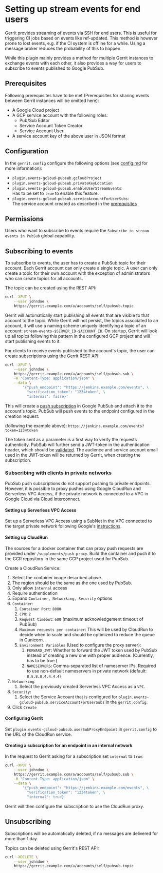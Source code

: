 # Setting up stream events for end users

Gerrit provides streaming of events via SSH for end users. This is useful for
triggering CI jobs based on events like ref-updated. This method is however
prone to lost events, e.g. if the CI system is offline for a while. Using a
message broker reduces the probability of this to happen.

While this plugin mainly provides a method for multiple Gerrit instances to
exchange events with each other, it also provides a way for users to subscribe
to events published to Google PubSub.

## Prerequisites

Following prerequisites have to be met (Prerequisites for sharing events between
Gerrit instances will be omitted here):

- A Google Cloud project
- A GCP service account with the following roles:
  - Pub/Sub Editor
  - Service Account Token Creator
  - Service Account User
- A service account key of the above user in JSON format

## Configuration

In the `gerrit.config` configure the following options
(see [config.md](./config.md#configuration) for more information):

- `plugin.events-gcloud-pubsub.gcloudProject`
- `plugin.events-gcloud-pubsub.privateKeyLocation`
- `plugin.events-gcloud-pubsub.enableUserStreamEvents`: \
    Has to be set to `true` to enable this feature.
- `plugin.events-gcloud-pubsub.serviceAccountForUserSubs`: \
    The service account created as described in the [prerequisites](#prerequisites)

## Permissions

Users who want to subscribe to events require the `Subscribe to stream events in PubSub`
global capability.

## Subscribing to events

To subscribe to events, the user has to create a PubSub topic for their account.
Each Gerrit account can only create a single topic. A user can only create a topic
for their own account with the exception of administrators who can create topics
for all accounts.

The topic can be created using the REST API:

```sh
curl -XPUT \
    --user johndoe \
    https://gerrit.example.com/a/accounts/self/pubsub.topic
```

Gerrit will automatically start publishing all events that are visible to that
account to the topic. While Gerrit will not persist, the topics associated to an
account, it will use a naming scheme uniquely identifying a topic of an account:
`stream-events-$SERVER_ID-$ACCOUNT_ID`. On startup, Gerrit will look up all topics
following this pattern in the configured GCP project and will start publishing
events to it.

For clients to receive events published to the account's topic, the user can
create subscriptions using the Gerrit REST API:

```sh
curl -XPUT \
    --user johndoe \
    https://gerrit.example.com/a/accounts/self/pubsub.sub \
    -H "Content-Type: application/json" \
    --data \
        '{"push_endpoint": "https://jenkins.example.com/events", \
          "verification_token": "1234token", \
          "internal": false}'
```

This will create a [push subscription](https://cloud.google.com/pubsub/docs/push)
in Google PubSub and attach it to the account's topic. PubSub will push events
to the endpoint configured in the creation request:

(following the example above): `https://jenkins.example.com/events?token=1234token`

The token sent as a parameter is a first way to verify the requests authenticity.
PubSub will further send a JWT-token in the authentication header, which should
be [validated](https://cloud.google.com/pubsub/docs/push#validate_tokens). The
audience and service account email used in the JWT-token will be returned by
Gerrit, when creating the subscription.

### Subscribing with clients in private networks

PubSub push subscriptions do not support pushing to private endpoints. However,
it is possible to proxy pushes using Google CloudRun and Serverless VPC Access,
if the private network is connected to a VPC in Google Cloud via Cloud Interconnect.

#### Setting up Serverless VPC Access

Set up a Serverless VPC Access using a SubNet in the VPC connected to the target
private network following Google's
[instructions](https://cloud.google.com/vpc/docs/configure-serverless-vpc-access).

#### Setting up CloudRun

The sources for a docker container that can proxy push requests are provided
under `/supplements/push-proxy`. Build the container and push it to the GCR
repository in the same GCP project used for PubSub.

Create a CloudRun Service:

1) Select the container image described above.
2) The region should be the same as the one used by PubSub.
3) Only allow `Internal` access
4) Require authentication
5) Expand `Container, Networking, Security` options
6) `Container`:
   1) `Container Port`: `8080`
   2) `CPU`: `2`
   3) `Request timeout`: `600` (maximum acknowledgement timeout of PubSub)
   4) `Maximum requests per container`: This will be used by CloudRun to decide
      when to scale and should be optimized to reduce the queue in Gunicorn.
   5) `Environment Variables` (Used to configure the proxy server):
      1) `FORWARD_JWT`: Whether to forward the JWT token used by PubSub instead
         of creating a new one with proper audience. (Currently, has to be true.)
      2) `NAMESERVERS`: Comma-separated list of nameserver IPs. Required to
         use non-default nameservers in private network (default: `8.8.8.8,4.4.4.4`)
7) `Networking`:
   1) Select the previously created Serverless VPC Access as a `VPC`.
8) `Security`:
   1) Select the Service Account that is configured for
      `plugin.events-gcloud-pubsub.serviceAccountForUserSubs` in the `gerrit.config`.
9) Click `Create`

#### Configuring Gerrit

Set `plugin.events-gcloud-pubsub.userSubProxyEndpoint` in `gerrit.config` to the
URL of the CloudRun service.

#### Creating a subscription for an endpoint in an internal network

In the request to Gerrit asking for a subscription set `internal` to `true`:

```sh
curl -XPUT \
    --user johndoe \
    https://gerrit.example.com/a/accounts/self/pubsub.sub \
    -H "Content-Type: application/json" \
    --data \
        '{"push_endpoint": "https://jenkins.example.com/events", \
          "verification_token": "1234token", \
          "internal": true}'
```

Gerrit will then configure the subscription to use the CloudRun proxy.

## Unsubscribing

Subscriptions will be automatically deleted, if no messages are delivered for more
than 1 day.

Topics can be deleted using Gerrit's REST API:

```sh
curl -XDELETE \
    --user johndoe \
    https://gerrit.example.com/a/accounts/self/pubsub.topic
```


